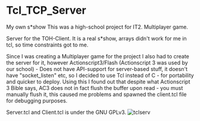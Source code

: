 # Tcl_TCP_Server
My own s*show
This was a high-school project for IT2.
Multiplayer game.

Server for the TOH-Client.
It is a real s*show, arrays didn't work for me in tcl, so time constraints got to me.

Since I was creating a Multiplayer game for the project I also had to create the server for it, however Actionscript3/Flash (Actionscript 3 was used by our school) - Does not have API-support for server-based stuff, it doesn't have "socket_listen" etc, so I decided to use Tcl instead of C - for portability and quicker to deploy.
Using this I found out that despite what Actionscript 3 Bible says, AC3 does not in fact flush the buffer upon read - you must manually flush it, this caused me problems and spawned the client.tcl file for debugging purposes.

Server.tcl and Client.tcl is under the GNU GPLv3.
![tclserv](https://user-images.githubusercontent.com/97528297/149073460-49aeaa3c-f22e-4ce6-9e78-9ec24b85a279.PNG)

